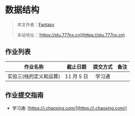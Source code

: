 # 数据结构

> 本文作者：[Fantasy](https://www.777nx.cn/personal/about/)
>
> 本站地址：[https://stu.777nx.cn](https://stu.777nx.cn)

## 作业列表

|        作业名称        |  截止日期  | 提交方式 | 备注 |
| :--------------------: | :--------: | :------: | :--: |
| 实验三(栈的定义和运算) | 11 月 5 日 |  学习通  |      |

## 作业提交指南

- 学习通: [https://i.chaoxing.com/](https://i.chaoxing.com/)
